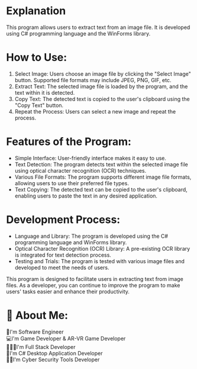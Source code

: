 # Explanation
This program allows users to extract text from an image file. It is developed using C# programming language and the WinForms library.

# How to Use:

1) Select Image: Users choose an image file by clicking the "Select Image" button. Supported file formats may include JPEG, PNG, GIF, etc.
2) Extract Text: The selected image file is loaded by the program, and the text within it is detected.
3) Copy Text: The detected text is copied to the user's clipboard using the "Copy Text" button.
4) Repeat the Process: Users can select a new image and repeat the process.

# Features of the Program:

* Simple Interface: User-friendly interface makes it easy to use.
* Text Detection: The program detects text within the selected image file using optical character recognition (OCR) techniques.
* Various File Formats: The program supports different image file formats, allowing users to use their preferred file types.
* Text Copying: The detected text can be copied to the user's clipboard, enabling users to paste the text in any desired application.

# Development Process:

- Language and Library: The program is developed using the C# programming language and WinForms library.
- Optical Character Recognition (OCR) Library: A pre-existing OCR library is integrated for text detection process.
- Testing and Trials: The program is tested with various image files and developed to meet the needs of users.

This program is designed to facilitate users in extracting text from image files. As a developer, you can continue to improve the program to make users' tasks easier and enhance their productivity.

# 💫 About Me:
💎I'm Software Engineer<br>💻I'm Game Developer & AR-VR Game Developer<br>👨🏻‍💻I'm Full Stack Developer<br>👾I'm C# Desktop Application Developer<br>🕵🏻I'm Cyber Security Tools Developer
